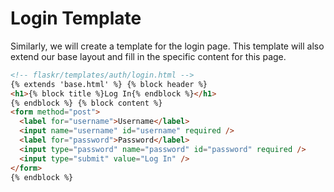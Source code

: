 # Login Template

Similarly, we will create a template for the login page. This template will also extend our base layout and fill in the specific content for this page.

```html
<!-- flaskr/templates/auth/login.html -->
{% extends 'base.html' %} {% block header %}
<h1>{% block title %}Log In{% endblock %}</h1>
{% endblock %} {% block content %}
<form method="post">
  <label for="username">Username</label>
  <input name="username" id="username" required />
  <label for="password">Password</label>
  <input type="password" name="password" id="password" required />
  <input type="submit" value="Log In" />
</form>
{% endblock %}
```
